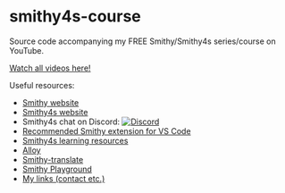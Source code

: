 # smithy4s-course

Source code accompanying my FREE Smithy/Smithy4s series/course on YouTube.

[Watch all videos here!](https://www.youtube.com/watch?v=nNUnSbyyxGI&list=PL1NS3pe5mmu25RK5lJnLxnllcMkxBqaI5)

Useful resources:

- [Smithy website](https://smithy.io/)
- [Smithy4s website](https://disneystreaming.github.io/smithy4s/)
- Smithy4s chat on Discord: [![Discord](https://img.shields.io/discord/1045676621761347615.svg?label=&logo=discord&logoColor=ffffff&color=404244&labelColor=6A7EC2)](https://discord.gg/wvVga94s8r)
- [Recommended Smithy extension for VS Code](https://marketplace.visualstudio.com/items?itemName=disneystreaming.smithy)
- [Smithy4s learning resources](https://disneystreaming.github.io/smithy4s/docs/learning-resources)
- [Alloy](https://github.com/disneystreaming/alloy/)
- [Smithy-translate](https://github.com/disneystreaming/smithy-translate/)
- [Smithy Playground](https://github.com/kubukoz/smithy-playground)
- [My links (contact etc.)](https://linktr.ee/kubukoz)
